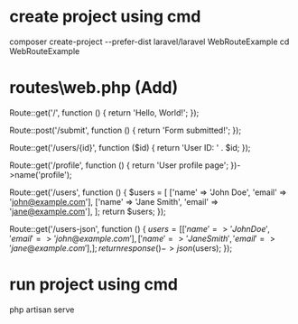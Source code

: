 # create project using cmd
composer create-project --prefer-dist laravel/laravel WebRouteExample
cd WebRouteExample


# routes\web.php (Add)
Route::get('/', function () {
    return 'Hello, World!';
});


Route::post('/submit', function () {
    return 'Form submitted!';
});


Route::get('/users/{id}', function ($id) {
    return 'User ID: ' . $id;
});




Route::get('/profile', function () {
    return 'User profile page';
})->name('profile');




Route::get('/users', function () {
    $users = [
        ['name' => 'John Doe', 'email' => 'john@example.com'],
        ['name' => 'Jane Smith', 'email' => 'jane@example.com'],
    ];
    return $users;
});




Route::get('/users-json', function () {
    $users = [
        ['name' => 'John Doe', 'email' => 'john@example.com'],
        ['name' => 'Jane Smith', 'email' => 'jane@example.com'],
    ];
    return response()->json($users);
});




# run project using cmd
php artisan serve

